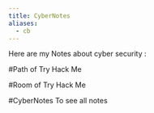 ```yaml
---
title: CyberNotes
aliases:
  - cb
---
```

Here are my Notes about cyber security : 


#Path of Try Hack Me


#Room of Try Hack Me


#CyberNotes To see all notes